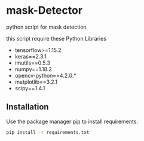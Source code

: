 # mask-Detector
python script for mask detection


this script require these Python Libraries

 - tensorflow>=1.15.2
 - keras==2.3.1
 - imutils==0.5.3
 - numpy==1.18.2
 - opencv-python==4.2.0.*
 - matplotlib==3.2.1
 - scipy==1.4.1
  
  ## Installation

Use the package manager [pip](https://pip.pypa.io/en/stable/) to install requirements.

```bash
pip install -r requirements.txt
```
